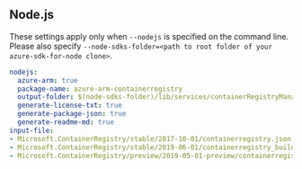## Node.js

These settings apply only when `--nodejs` is specified on the command line.
Please also specify `--node-sdks-folder=<path to root folder of your azure-sdk-for-node clone>`.

``` yaml $(nodejs)
nodejs:
  azure-arm: true
  package-name: azure-arm-containerregistry
  output-folder: $(node-sdks-folder)/lib/services/containerRegistryManagement
  generate-license-txt: true
  generate-package-json: true
  generate-readme-md: true
input-file:
- Microsoft.ContainerRegistry/stable/2017-10-01/containerregistry.json
- Microsoft.ContainerRegistry/stable/2019-06-01/containerregistry_build.json
- Microsoft.ContainerRegistry/preview/2019-05-01-preview/containerregistry_scopemap.json
```
